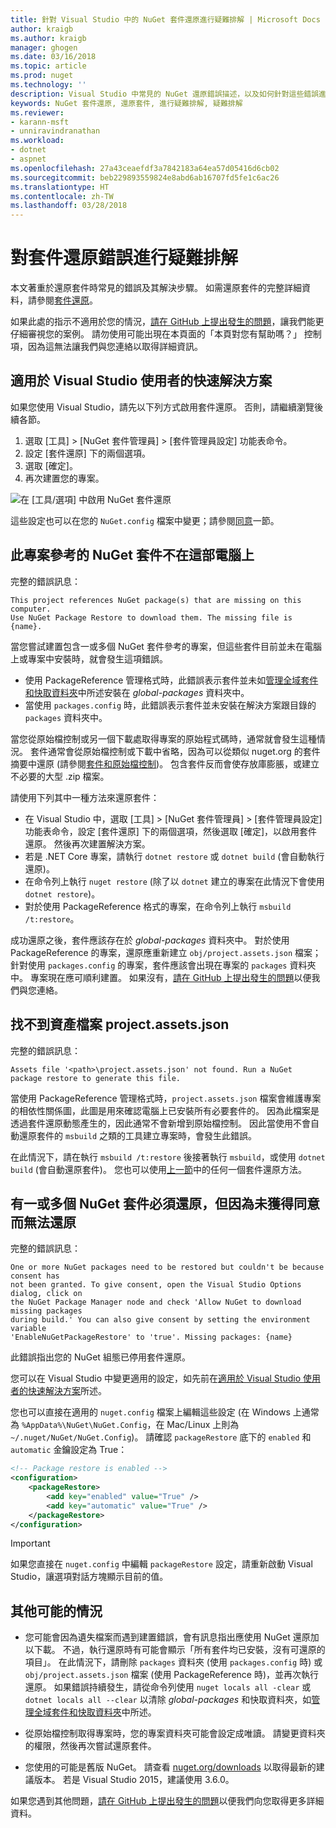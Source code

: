 ```yaml
---
title: 針對 Visual Studio 中的 NuGet 套件還原進行疑難排解 | Microsoft Docs
author: kraigb
ms.author: kraigb
manager: ghogen
ms.date: 03/16/2018
ms.topic: article
ms.prod: nuget
ms.technology: ''
description: Visual Studio 中常見的 NuGet 還原錯誤描述，以及如何針對這些錯誤進行疑難排解。
keywords: NuGet 套件還原, 還原套件, 進行疑難排解, 疑難排解
ms.reviewer:
- karann-msft
- unniravindranathan
ms.workload:
- dotnet
- aspnet
ms.openlocfilehash: 27a43ceaefdf3a7842183a64ea57d05416d6cb02
ms.sourcegitcommit: beb229893559824e8abd6ab16707fd5fe1c6ac26
ms.translationtype: HT
ms.contentlocale: zh-TW
ms.lasthandoff: 03/28/2018
---
```

# <a name="troubleshooting-package-restore-errors"></a>對套件還原錯誤進行疑難排解

本文著重於還原套件時常見的錯誤及其解決步驟。 如需還原套件的完整詳細資料，請參閱[套件還原](../consume-packages/package-restore.md#enabling-and-disabling-package-restore)。

如果此處的指示不適用於您的情況，[請在 GitHub 上提出發生的問題](https://github.com/NuGet/docs.microsoft.com-nuget/issues)，讓我們能更仔細審視您的案例。 請勿使用可能出現在本頁面的「本頁對您有幫助嗎？」 控制項，因為這無法讓我們與您連絡以取得詳細資訊。

## <a name="quick-solution-for-visual-studio-users"></a>適用於 Visual Studio 使用者的快速解決方案

如果您使用 Visual Studio，請先以下列方式啟用套件還原。 否則，請繼續瀏覽後續各節。

1. 選取 [工具] > [NuGet 套件管理員] > [套件管理員設定] 功能表命令。
1. 設定 [套件還原] 下的兩個選項。
1. 選取 [確定]。
1. 再次建置您的專案。

![在 [工具/選項] 中啟用 NuGet 套件還原](../consume-packages/media/restore-01-autorestoreoptions.png)

這些設定也可以在您的 `NuGet.config` 檔案中變更；請參閱[同意](#consent)一節。

<a name="missing"></a>

## <a name="this-project-references-nuget-packages-that-are-missing-on-this-computer"></a>此專案參考的 NuGet 套件不在這部電腦上

完整的錯誤訊息：

```output
This project references NuGet package(s) that are missing on this computer.
Use NuGet Package Restore to download them. The missing file is {name}.
```

當您嘗試建置包含一或多個 NuGet 套件參考的專案，但這些套件目前並未在電腦上或專案中安裝時，就會發生這項錯誤。

- 使用 PackageReference 管理格式時，此錯誤表示套件並未如[管理全域套件和快取資料夾](managing-the-global-packages-and-cache-folders.md)中所述安裝在 *global-packages* 資料夾中。
- 當使用 `packages.config` 時，此錯誤表示套件並未安裝在解決方案跟目錄的 `packages` 資料夾中。

當您從原始檔控制或另一個下載處取得專案的原始程式碼時，通常就會發生這種情況。 套件通常會從原始檔控制或下載中省略，因為可以從類似 nuget.org 的套件摘要中還原 (請參閱[套件和原始檔控制](Packages-and-Source-Control.md))。 包含套件反而會使存放庫膨脹，或建立不必要的大型 .zip 檔案。

請使用下列其中一種方法來還原套件：

- 在 Visual Studio 中，選取 [工具] > [NuGet 套件管理員] > [套件管理員設定] 功能表命令，設定 [套件還原] 下的兩個選項，然後選取 [確定]，以啟用套件還原。 然後再次建置解決方案。
- 若是 .NET Core 專案，請執行 `dotnet restore` 或 `dotnet build` (會自動執行還原)。
- 在命令列上執行 `nuget restore` (除了以 `dotnet` 建立的專案在此情況下會使用 `dotnet restore`)。
- 對於使用 PackageReference 格式的專案，在命令列上執行 `msbuild /t:restore`。

成功還原之後，套件應該存在於 *global-packages* 資料夾中。 對於使用 PackageReference 的專案，還原應重新建立 `obj/project.assets.json` 檔案；針對使用 `packages.config` 的專案，套件應該會出現在專案的 `packages` 資料夾中。 專案現在應可順利建置。 如果沒有，[請在 GitHub 上提出發生的問題](https://github.com/NuGet/docs.microsoft.com-nuget/issues)以便我們與您連絡。

<a name="assets"></a>

## <a name="assets-file-projectassetsjson-not-found"></a>找不到資產檔案 project.assets.json

完整的錯誤訊息：

```output
Assets file '<path>\project.assets.json' not found. Run a NuGet package restore to generate this file.
```

當使用 PackageReference 管理格式時，`project.assets.json` 檔案會維護專案的相依性關係圖，此圖是用來確認電腦上已安裝所有必要套件的。 因為此檔案是透過套件還原動態產生的，因此通常不會新增到原始檔控制。 因此當使用不會自動還原套件的 `msbuild` 之類的工具建立專案時，會發生此錯誤。

在此情況下，請在執行 `msbuild /t:restore` 後接著執行 `msbuild`，或使用 `dotnet build` (會自動還原套件)。 您也可以使用[上一節](#missing)中的任何一個套件還原方法。

<a name="consent"></a>

## <a name="one-or-more-nuget-packages-need-to-be-restored-but-couldnt-be-because-consent-has-not-been-granted"></a>有一或多個 NuGet 套件必須還原，但因為未獲得同意而無法還原

完整的錯誤訊息：

```output
One or more NuGet packages need to be restored but couldn't be because consent has
not been granted. To give consent, open the Visual Studio Options dialog, click on
the NuGet Package Manager node and check 'Allow NuGet to download missing packages
during build.' You can also give consent by setting the environment variable
'EnableNuGetPackageRestore' to 'true'. Missing packages: {name}
```

此錯誤指出您的 NuGet 組態已停用套件還原。

您可以在 Visual Studio 中變更適用的設定，如先前在[適用於 Visual Studio 使用者的快速解決方案](#quick-solution-for-visual-studio-users)所述。

您也可以直接在適用的 `nuget.config` 檔案上編輯這些設定 (在 Windows 上通常為 `%AppData%\NuGet\NuGet.Config`，在 Mac/Linux 上則為 `~/.nuget/NuGet/NuGet.Config`)。 請確認 `packageRestore` 底下的 `enabled` 和 `automatic` 金鑰設定為 True：

```xml
<!-- Package restore is enabled -->
<configuration>
    <packageRestore>
        <add key="enabled" value="True" />
        <add key="automatic" value="True" />
    </packageRestore>
</configuration>
```

> [!Important]
> 如果您直接在 `nuget.config` 中編輯 `packageRestore` 設定，請重新啟動 Visual Studio，讓選項對話方塊顯示目前的值。

## <a name="other-potential-conditions"></a>其他可能的情況

- 您可能會因為遺失檔案而遇到建置錯誤，會有訊息指出應使用 NuGet 還原加以下載。 不過，執行還原時有可能會顯示「所有套件均已安裝，沒有可還原的項目」。 在此情況下，請刪除 `packages` 資料夾 (使用 `packages.config` 時) 或 `obj/project.assets.json` 檔案 (使用 PackageReference 時)，並再次執行還原。 如果錯誤持續發生，請從命令列使用 `nuget locals all -clear` 或 `dotnet locals all --clear` 以清除 *global-packages* 和快取資料夾，如[管理全域套件和快取資料夾](managing-the-global-packages-and-cache-folders.md)中所述。

- 從原始檔控制取得專案時，您的專案資料夾可能會設定成唯讀。 請變更資料夾的權限，然後再次嘗試還原套件。

- 您使用的可能是舊版 NuGet。 請查看 [nuget.org/downloads](https://www.nuget.org/downloads) 以取得最新的建議版本。 若是 Visual Studio 2015，建議使用 3.6.0。

如果您遇到其他問題，[請在 GitHub 上提出發生的問題](https://github.com/NuGet/docs.microsoft.com-nuget/issues)以便我們向您取得更多詳細資料。